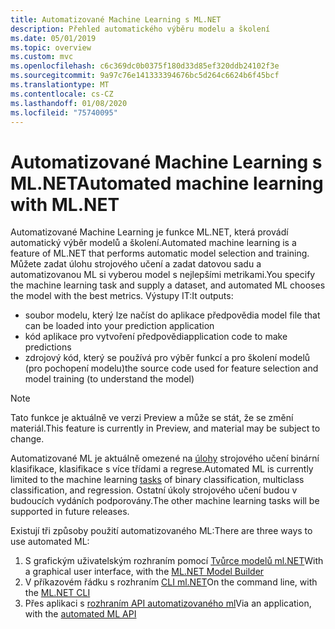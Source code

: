 ```yaml
---
title: Automatizované Machine Learning s ML.NET
description: Přehled automatického výběru modelu a školení
ms.date: 05/01/2019
ms.topic: overview
ms.custom: mvc
ms.openlocfilehash: c6c369dc0b0375f180d33d85ef320ddb24102f3e
ms.sourcegitcommit: 9a97c76e141333394676bc5d264c6624b6f45bcf
ms.translationtype: MT
ms.contentlocale: cs-CZ
ms.lasthandoff: 01/08/2020
ms.locfileid: "75740095"
---
```

# <a name="automated-machine-learning-with-mlnet"></a><span data-ttu-id="9a4fc-103">Automatizované Machine Learning s ML.NET</span><span class="sxs-lookup"><span data-stu-id="9a4fc-103">Automated machine learning with ML.NET</span></span>

<span data-ttu-id="9a4fc-104">Automatizované Machine Learning je funkce ML.NET, která provádí automatický výběr modelů a školení.</span><span class="sxs-lookup"><span data-stu-id="9a4fc-104">Automated machine learning is a feature of ML.NET that performs automatic model selection and training.</span></span> <span data-ttu-id="9a4fc-105">Můžete zadat úlohu strojového učení a zadat datovou sadu a automatizovanou ML si vyberou model s nejlepšími metrikami.</span><span class="sxs-lookup"><span data-stu-id="9a4fc-105">You specify the machine learning task and supply a dataset, and automated ML chooses the model with the best metrics.</span></span> <span data-ttu-id="9a4fc-106">Výstupy IT:</span><span class="sxs-lookup"><span data-stu-id="9a4fc-106">It outputs:</span></span>

- <span data-ttu-id="9a4fc-107">soubor modelu, který lze načíst do aplikace předpovědi</span><span class="sxs-lookup"><span data-stu-id="9a4fc-107">a model file that can be loaded into your prediction application</span></span>
- <span data-ttu-id="9a4fc-108">kód aplikace pro vytvoření předpovědi</span><span class="sxs-lookup"><span data-stu-id="9a4fc-108">application code to make predictions</span></span>
- <span data-ttu-id="9a4fc-109">zdrojový kód, který se používá pro výběr funkcí a pro školení modelů (pro pochopení modelu)</span><span class="sxs-lookup"><span data-stu-id="9a4fc-109">the source code used for feature selection and model training (to understand the model)</span></span>

> [!NOTE]
> <span data-ttu-id="9a4fc-110">Tato funkce je aktuálně ve verzi Preview a může se stát, že se změní materiál.</span><span class="sxs-lookup"><span data-stu-id="9a4fc-110">This feature is currently in Preview, and material may be subject to change.</span></span>

<span data-ttu-id="9a4fc-111">Automatizované ML je aktuálně omezené na [úlohy](resources/tasks.md) strojového učení binární klasifikace, klasifikace s více třídami a regrese.</span><span class="sxs-lookup"><span data-stu-id="9a4fc-111">Automated ML is currently limited to the machine learning [tasks](resources/tasks.md) of binary classification, multiclass classification, and regression.</span></span> <span data-ttu-id="9a4fc-112">Ostatní úkoly strojového učení budou v budoucích vydáních podporovány.</span><span class="sxs-lookup"><span data-stu-id="9a4fc-112">The other machine learning tasks will be supported in future releases.</span></span>

<span data-ttu-id="9a4fc-113">Existují tři způsoby použití automatizovaného ML:</span><span class="sxs-lookup"><span data-stu-id="9a4fc-113">There are three ways to use automated ML:</span></span>

1. <span data-ttu-id="9a4fc-114">S grafickým uživatelským rozhraním pomocí [Tvůrce modelů ml.NET](automate-training-with-model-builder.md)</span><span class="sxs-lookup"><span data-stu-id="9a4fc-114">With a graphical user interface, with the [ML.NET Model Builder](automate-training-with-model-builder.md)</span></span>
1. <span data-ttu-id="9a4fc-115">V příkazovém řádku s rozhraním [CLI ml.NET](automate-training-with-cli.md)</span><span class="sxs-lookup"><span data-stu-id="9a4fc-115">On the command line, with the [ML.NET CLI](automate-training-with-cli.md)</span></span>
1. <span data-ttu-id="9a4fc-116">Přes aplikaci s [rozhraním API automatizovaného ml](how-to-guides/how-to-use-the-automl-api.md)</span><span class="sxs-lookup"><span data-stu-id="9a4fc-116">Via an application, with the [automated ML API](how-to-guides/how-to-use-the-automl-api.md)</span></span>
